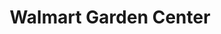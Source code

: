 ---
title: "Walmart Garden Center"
url: /bellefontaine/walmart-garden-center/
shop: Garten-Center
---